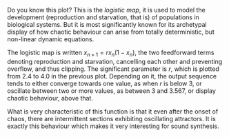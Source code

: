 Do you know this plot? This is the _logistic map_, it is used to model the development (reproduction and starvation, that is) of populations in biological systems. But it is most significantly known for its archetypal display of how chaotic behaviour can arise from totally deterministic, but non-linear dynamic equations.

The logistic map is written $x_{n+1} = rx_{n}(1-x_{n})$, the two feedforward terms denoting reproduction and starvation, cancelling each other and preventing overflow, and thus clipping. The significant parameter is $r$, which is plotted from 2.4 to 4.0 in the previous plot. Depending on it, the output sequence tends to either converge towards one value, as when $r$ is below 3, or oscillate between two or more values, as between 3 and 3.567, or display chaotic behaviour, above that.

What is very characteristic of this function is that it even after the onset of chaos, there are intermittent sections exhibiting oscillating attractors. It is exactly this behaviour which makes it very interesting for sound synthesis.